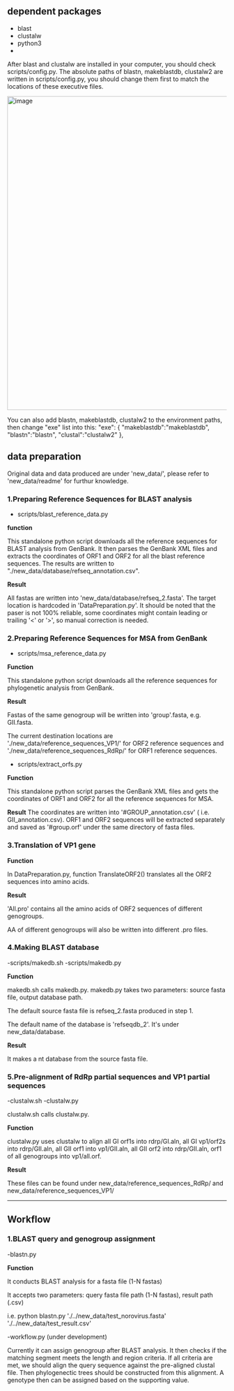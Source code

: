 ## dependent packages
- blast
- clustalw
- python3
- 
After blast and clustalw are installed in your computer, you should check scripts/config.py.
The absolute paths of blastn, makeblastdb, clustalw2 are written in scripts/config.py, you should change them first to match the locations of these executive files.

<img width="719" alt="image" src="https://github.com/zhuzhanji/NorovirusGenotyping/assets/37281560/af895850-6e48-4ba9-9850-ede72536c833">

You can also add blastn, makeblastdb, clustalw2 to the environment paths, then change "exe" list into this:
    "exe":
    {
        "makeblastdb":"makeblastdb",
        "blastn":"blastn",
        "clustal":"clustalw2"
    },



## data preparation

Original data and data produced are under 'new_data/', please refer to 'new_data/readme' for furthur knowledge.

### 1.Preparing Reference Sequences for BLAST analysis

- scripts/blast_reference_data.py

**function**

This standalone python script downloads all the reference sequences for BLAST analysis from GenBank. It then parses the GenBank XML files and extracts the coordinates of ORF1 and ORF2 for all the blast reference sequences. The results are written to "./new_data/database/refseq_annotation.csv". 

**Result**

All fastas are written into 'new_data/database/refseq_2.fasta'. The target location is hardcoded in 'DataPreparation.py'.
It should be noted that the paser is not 100% reliable, some coordinates might contain leading or trailing '<' or '>', so manual correction is needed.
 

### 2.Preparing Reference Sequences for MSA from GenBank

- scripts/msa_reference_data.py

**Function**

This standalone python script downloads all the reference sequences for phylogenetic analysis from GenBank. 

**Result**

Fastas of the same genogroup will be written into 'group'.fasta, e.g. GII.fasta. 

The current destination locations are './new_data/reference_sequences_VP1/' for ORF2 reference sequences and './new_data/reference_sequences_RdRp/' for ORF1 reference sequences.

- scripts/extract_orfs.py

**Function**

This standalone python script parses the GenBank XML files and gets the coordinates of ORF1 and ORF2 for all the reference sequences for MSA. 

**Result**
The coordinates are written into '#GROUP_annotation.csv' ( i.e. GII_annotation.csv). 
ORF1 and ORF2 sequences will be extracted separately and saved as '#group.orf' under the same directory of fasta files.


### 3.Translation of VP1 gene

**Function**

In DataPreparation.py, function TranslateORF2() translates all the ORF2 sequences into amino acids. 

**Result**

'All.pro' contains all the amino acids of ORF2 sequences of different genogroups. 

AA of different genogroups will also be written into different .pro files.

### 4.Making BLAST database
-scripts/makedb.sh
-scripts/makedb.py

**Function**

makedb.sh calls makedb.py. makedb.py takes two parameters: source fasta file, output database path.  

The default source fasta file is refseq_2.fasta produced in step 1. 

The default name of the database is 'refseqdb_2'. It's under new_data/database.

**Result**

It makes a nt database from the source fasta file.

### 5.Pre-alignment of RdRp partial sequences and VP1 partial sequences

-clustalw.sh
-clustalw.py

clustalw.sh calls clustalw.py. 

**Function**

clustalw.py uses clustalw to align all GI orf1s into rdrp/GI.aln, all GI vp1/orf2s into rdrp/GII.aln, all GII orf1 into vp1/GII.aln, all GII orf2 into rdrp/GII.aln, orf1 of all genogroups into vp1/all.orf.

**Result**

These files can be found under new_data/reference_sequences_RdRp/ and new_data/reference_sequences_VP1/

-------------
## Workflow

### 1.BLAST query and genogroup assignment

-blastn.py

**Function**

It conducts BLAST analysis for a fasta file (1-N fastas)

It accepts two parameters: query fasta file path (1-N fastas), result path (.csv)

i.e. python blastn.py './../new_data/test_norovirus.fasta' './../new_data/test_result.csv'

-workflow.py (under development)

Currently it can assign genogroup after BLAST analysis. It then checks if the matching segment meets the length and region criteria. If all criteria are met, we should align the query sequence against the pre-aligned clustal file. Then phylogenectic trees should be constructed from this alignment. A genotype then can be assigned based on the supporting value.
